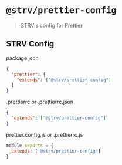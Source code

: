 # `@strv/prettier-config`

> STRV's config for Prettier

## STRV Config

package.json

```json
{
  "prettier": {
    "extends": ["@strv/prettier-config"]
  }
}
```

.prettierrc or .prettierrc.json

```json
{
  "extends": ["@strv/prettier-config"]
}
```

prettier.config.js or .prettierrc.js

```js
module.exports = {
  extends: ['@strv/prettier-config']
}
```
